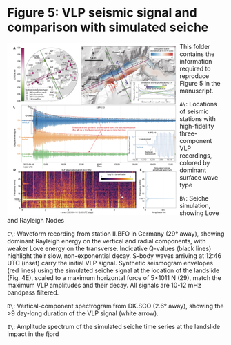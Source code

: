 # Figure 5: VLP seismic signal and comparison with simulated seiche

<img align="left" src="fig5.png" width="400px">


This folder contains the information required to reproduce Figure 5 in the manuscript.

`A\`: Locations of seismic stations with high-fidelity three-component VLP recordings, colored by dominant surface wave type

`B\`: Seiche simulation, showing Love and Rayleigh Nodes

`C\`: Waveform recording from station II.BFO in Germany (29° away), showing dominant Rayleigh energy on the vertical and radial components, with weaker Love energy on the transverse. Indicative Q-values (black lines) highlight their slow, non-exponential decay. S-body waves arriving at 12:46 UTC (inset) carry the initial VLP signal. Synthetic seismogram envelopes (red lines) using the simulated seiche signal at the location of the landslide (Fig. 4E), scaled to a maximum horizontal force of 5×1011 N (29), match the maximum VLP amplitudes and their decay. All signals are 10-12 mHz bandpass filtered.

`D\`: Vertical-component spectrogram from DK.SCO (2.6° away), showing the >9 day-long duration of the VLP signal (white arrow).

`E\`: Amplitude spectrum of the simulated seiche time series at the landslide impact in the fjord

